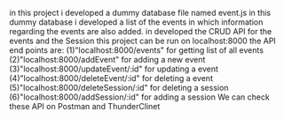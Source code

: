 in this project i developed a dummy database file named event.js
in this dummy database i developed a list of the events in which information regarding the events are also added.
in developed the CRUD API for the events and the Session
this project can be run on localhost:8000
the API end points are:
(1)"localhost:8000/events" for getting list of all events 
(2)"localhost:8000/addEvent" for adding a new event
(3)"localhost:8000/updateEvent/:id" for updating a event
(4)"localhost:8000/deleteEvent/:id" for deleting a event
(5)"localhost:8000/deleteSession/:id" for deleting a session
(6)"localhost:8000/addSession/:id" for adding a session
We can check these API on Postman and ThunderClinet

